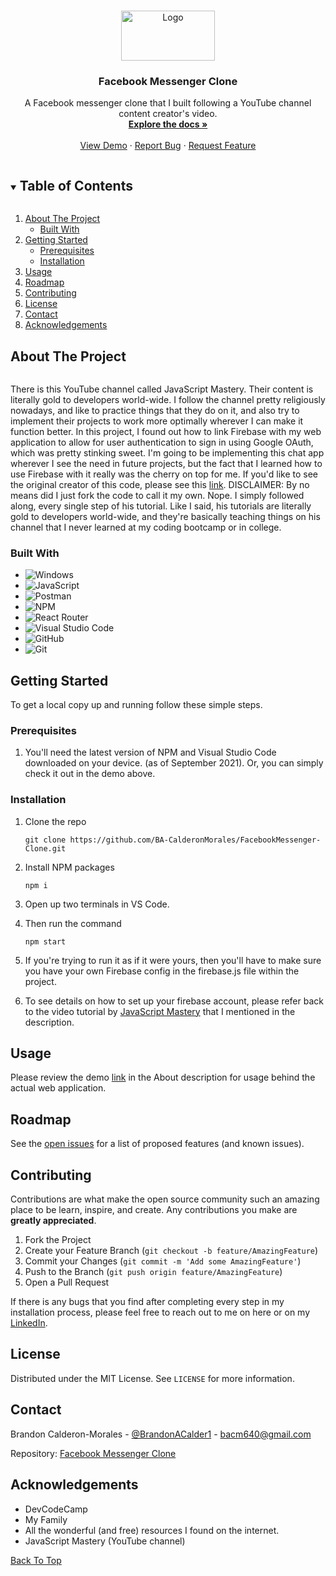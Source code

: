 <!--
*** Thanks for checking out the Best-README-Template. If you have a suggestion
*** that would make this better, please fork the repo and create a pull request
*** or simply open an issue with the tag "enhancement".
*** Thanks again! Now go create something AMAZING! :D
***
***
***
*** To avoid retyping too much info. Do a search and replace for the following:
*** github_username, repo_name, twitter_handle, email, project_title, project_description
-->



<!-- PROJECT SHIELDS -->
<!--
*** I'm using markdown "reference style" links for readability.
*** Reference links are enclosed in brackets [ ] instead of parentheses ( ).
*** See the bottom of this document for the declaration of the reference variables
*** for contributors-url, forks-url, etc. This is an optional, concise syntax you may use.
*** https://www.markdownguide.org/basic-syntax/#reference-style-links
-->
<!-- [![Contributors][contributors-shield]][contributors-url]
[![Forks][forks-shield]][forks-url]
[![Stargazers][stars-shield]][stars-url]
[![Issues][issues-shield]][issues-url]
[![MIT License][license-shield]][license-url]
[![LinkedIn][linkedin-shield]][linkedin-url]
 -->


<!-- PROJECT LOGO -->
<br />
<p id="top" align="center">
  <a href="https://github.com/BA-CalderonMorales/FacebookMessenger-Clone">
    <img src="https://user-images.githubusercontent.com/62074841/130026185-218dd984-f830-4593-a74c-90d9823e6de9.png" alt="Logo" width="150" height="80">
  </a>

  <h3 align="center">Facebook Messenger Clone</h3>

  <p align="center">
    A Facebook messenger clone that I built following a YouTube channel content creator's video.
    <br />
    <a href="#about-the-project"><strong>Explore the docs »</strong></a>
    <br />
    <br />
    <a id="demo" href="https://chatapplikemessenger.netlify.app">View Demo</a>
    ·
    <a href="https://github.com/BA-CalderonMorales/FacebookMessenger-Clone/issues">Report Bug</a>
    ·
    <a href="https://github.com/BA-CalderonMorales/FacebookMessenger-Clone/issues">Request Feature</a>
  </p>
</p>



<!-- TABLE OF CONTENTS -->
<details open="open">
  <summary><h2 style="display: inline-block">Table of Contents</h2></summary>
  <ol>
    <li>
      <a href="#about-the-project">About The Project</a>
      <ul>
        <li><a href="#built-with">Built With</a></li>
      </ul>
    </li>
    <li>
      <a href="#getting-started">Getting Started</a>
      <ul>
        <li><a href="#prerequisites">Prerequisites</a></li>
        <li><a href="#installation">Installation</a></li>
      </ul>
    </li>
    <li><a href="#usage">Usage</a></li>
    <li><a href="#roadmap">Roadmap</a></li>
    <li><a href="#contributing">Contributing</a></li>
    <li><a href="#license">License</a></li>
    <li><a href="#contact">Contact</a></li>
    <li><a href="#acknowledgements">Acknowledgements</a></li>
  </ol>
</details>



<!-- ABOUT THE PROJECT -->
## About The Project

<img href="https://user-images.githubusercontent.com/62074841/133490662-1c50786a-094e-4a9f-9eb9-d02b777256f2.png" />
<p>
 There is this YouTube channel called JavaScript Mastery. Their content is literally gold to developers world-wide. 
 I follow the channel pretty religiously nowadays, and like to practice things that they do on it, and also try to 
 implement their projects to work more optimally wherever I can make it function better. In this project, I found 
 out how to link Firebase with my web application to allow for user authentication to sign in using Google OAuth, 
 which was pretty stinking sweet. I'm going to be implementing this chat app wherever I see the need in future 
 projects, but the fact that I learned how to use Firebase with it really was the cherry on top for me. If you'd 
 like to see the original creator of this code, please see this <a href="https://www.youtube.com/watch?v=Bv9Js3QLOLY&list=RDCMUCmXmlB4-HJytD7wek0Uo97A&index=2 ">link</a>. DISCLAIMER: By no means did I just fork the code to call it my own. Nope. I simply followed along, 
 every single step of his tutorial. Like I said, his tutorials are literally gold to developers world-wide, and 
 they're basically teaching things on his channel that I never learned at my coding bootcamp or in college.
</p>
<!-- Here's a blank template to get started:
**To avoid retyping too much info. Do a search and replace with your text editor for the following:**
`BA-CalderonMorales`, `FacebookMessenger-Clone`, `twitter_handle`, `email`, `project_title`, `project_description` -->


### Built With
<div id="built-with"></div>

 * ![Windows](https://img.shields.io/badge/Windows-0078D6?style=for-the-badge&logo=windows&logoColor=white)
 * ![JavaScript](https://img.shields.io/badge/javascript-%23323330.svg?style=for-the-badge&logo=javascript&logoColor=%23F7DF1E)
 * ![Postman](https://img.shields.io/badge/Postman-FF6C37?style=for-the-badge&logo=postman&logoColor=white)
 * ![NPM](https://img.shields.io/badge/NPM-%23000000.svg?style=for-the-badge&logo=npm&logoColor=white)
 * ![React Router](https://img.shields.io/badge/React_Router-CA4245?style=for-the-badge&logo=react-router&logoColor=white)
 * ![Visual Studio Code](https://img.shields.io/badge/Visual%20Studio%20Code-0078d7.svg?style=for-the-badge&logo=visual-studio-code&logoColor=white)
 * ![GitHub](https://img.shields.io/badge/github-%23121011.svg?style=for-the-badge&logo=github&logoColor=white)
 * ![Git](https://img.shields.io/badge/git-%23F05033.svg?style=for-the-badge&logo=git&logoColor=white)

<!-- GETTING STARTED -->
## Getting Started

To get a local copy up and running follow these simple steps.

### Prerequisites

1. You'll need the latest version of NPM and Visual Studio Code downloaded on your device. (as of September 2021). Or, you can simply check it out in the demo above.

### Installation

1. Clone the repo

   `git clone https://github.com/BA-CalderonMorales/FacebookMessenger-Clone.git`

2. Install NPM packages
   
   `npm i`

3. Open up two terminals in VS Code. 
4. Then run the command
   
   `npm start`
   
5. If you're trying to run it as if it were yours, then you'll have to make sure you have your own Firebase config in the firebase.js file within the project.
6. To see details on how to set up your firebase account, please refer back to the video tutorial by <a href="https://www.youtube.com/watch?v=Bv9Js3QLOLY&list=RDCMUCmXmlB4-HJytD7wek0Uo97A&index=2">JavaScript Mastery</a> that I mentioned in the description.


<!-- USAGE EXAMPLES -->
## Usage

Please review the demo <a href="#demo">link</a> in the About description for usage behind the actual web application.


<!-- ROADMAP -->
## Roadmap

See the [open issues](https://github.com/BA-CalderonMorales/FacebookMessenger-Clone/issues) for a list of proposed features (and known issues).



<!-- CONTRIBUTING -->
## Contributing

Contributions are what make the open source community such an amazing place to be learn, inspire, and create. Any contributions you make are **greatly appreciated**. 

1. Fork the Project
2. Create your Feature Branch (`git checkout -b feature/AmazingFeature`)
3. Commit your Changes (`git commit -m 'Add some AmazingFeature'`)
4. Push to the Branch (`git push origin feature/AmazingFeature`)
5. Open a Pull Request

If there is any bugs that you find after completing every step in my installation process, please feel free to reach out to me on here or on my <a href="https://www.linkedin.com/in/bcalderonmorales-cmoe/">LinkedIn</a>.

<!-- LICENSE -->
## License

Distributed under the MIT License. See `LICENSE` for more information.



<!-- CONTACT -->
## Contact

Brandon Calderon-Morales - [@BrandonACalder1](https://twitter.com/BrandonACalder1) - bacm640@gmail.com

Repository: [Facebook Messenger Clone](https://github.com/BA-CalderonMorales/FacebookMessenger-Clone)


<!-- ACKNOWLEDGEMENTS -->
## Acknowledgements

* DevCodeCamp
* My Family
* All the wonderful (and free) resources I found on the internet.
* JavaScript Mastery (YouTube channel)

<a href="#top">Back To Top</a>

